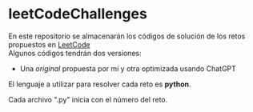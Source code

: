 # leetCodeChallenges  

En este repositorio se almacenarán los códigos de solución de los retos propuestos en [LeetCode](https://leetcode.com/problemset/database/)  
Algunos códigos tendrán dos versiones:
* Una *original* propuesta por mí y otra optimizada usando ChatGPT

El lenguaje a utilizar para resolver cada reto es **python**.  

Cada archivo ".py" inicia con el número del reto. 
